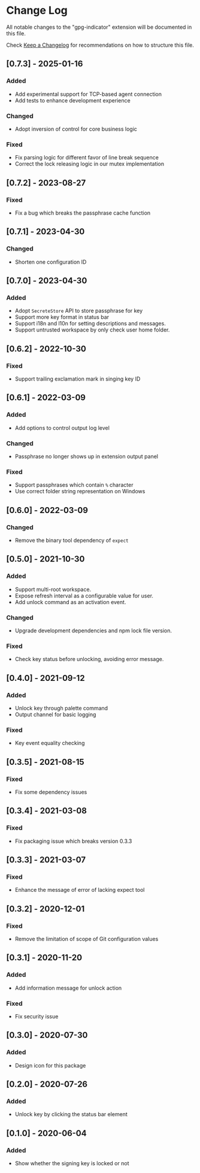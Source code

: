 # Change Log

All notable changes to the "gpg-indicator" extension will be documented in this file.

Check [Keep a Changelog](http://keepachangelog.com/) for recommendations on how to structure this file.

## [0.7.3] - 2025-01-16
### Added
- Add experimental support for TCP-based agent connection
- Add tests to enhance development experience
### Changed
- Adopt inversion of control for core business logic
### Fixed
- Fix parsing logic for different favor of line break sequence
- Correct the lock releasing logic in our mutex implementation

## [0.7.2] - 2023-08-27
### Fixed
- Fix a bug which breaks the passphrase cache function

## [0.7.1] - 2023-04-30
### Changed
- Shorten one configuration ID

## [0.7.0] - 2023-04-30
### Added
- Adopt `SecreteStore` API to store passphrase for key
- Support more key format in status bar
- Support i18n and l10n for setting descriptions and messages.
- Support untrusted workspace by only check user home folder.


## [0.6.2] - 2022-10-30
### Fixed
- Support trailing exclamation mark in singing key ID


## [0.6.1] - 2022-03-09
### Added
- Add options to control output log level
### Changed
- Passphrase no longer shows up in extension output panel
### Fixed
- Support passphrases which contain `%` character
- Use correct folder string representation on Windows


## [0.6.0] - 2022-03-09
### Changed
- Remove the binary tool dependency of `expect`


## [0.5.0] - 2021-10-30
### Added
- Support multi-root workspace.
- Expose refresh interval as a configurable value for user.
- Add unlock command as an activation event.
### Changed
- Upgrade development dependencies and npm lock file version.
### Fixed
- Check key status before unlocking, avoiding error message.


## [0.4.0] - 2021-09-12
### Added
- Unlock key through palette command
- Output channel for basic logging
### Fixed
- Key event equality checking

## [0.3.5] - 2021-08-15
### Fixed
- Fix some dependency issues

## [0.3.4] - 2021-03-08
### Fixed
- Fix packaging issue which breaks version 0.3.3

## [0.3.3] - 2021-03-07
### Fixed
- Enhance the message of error of lacking expect tool

## [0.3.2] - 2020-12-01
### Fixed
- Remove the limitation of scope of Git configuration values

## [0.3.1] - 2020-11-20
### Added
- Add information message for unlock action

### Fixed
- Fix security issue

## [0.3.0] - 2020-07-30
### Added
- Design icon for this package

## [0.2.0] - 2020-07-26
### Added
- Unlock key by clicking the status bar element


## [0.1.0] - 2020-06-04
### Added
- Show whether the signing key is locked or not
